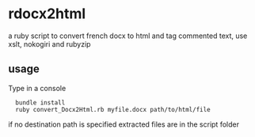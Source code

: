 rdocx2html
==========

a ruby script to convert french docx to html and tag commented text, use xslt, nokogiri and rubyzip

usage
----------
Type in a console
```
  bundle install
  ruby convert_Docx2Html.rb myfile.docx path/to/html/file
```
if no destination path is specified extracted files are in the script folder
